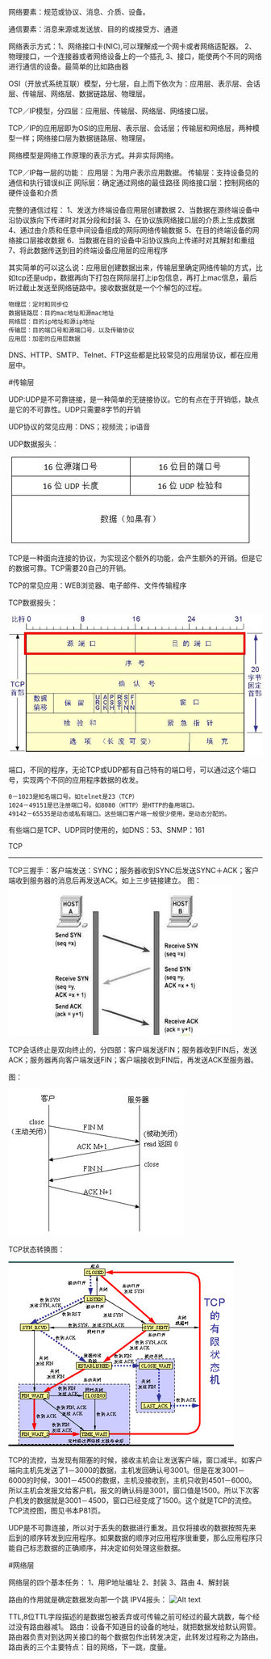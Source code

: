网络要素：规范或协议、消息、介质、设备。

通信要素：消息来源或发送放、目的的或接受方、通道

网络表示方式：1、网络接口卡(NIC),可以理解成一个网卡或者网络适配器。
              2、物理接口，一个连接器或者网络设备上的一个插孔
              3、接口，能使两个不同的网络进行通信的设备。最简单的比如路由器

OSI（开放式系统互联）模型，分七层，自上而下依次为：应用层、表示层、会话层、传输层、网络层、数据链路层、物理层。

TCP／IP模型，分四层：应用层、传输层、网络层、网络接口层。

TCP／IP的应用层即为OSI的应用层、表示层、会话层；传输层和网络层，两种模型一样；网络接口层为数据链路层、物理层。

网络模型是网络工作原理的表示方式。并非实际网络。

TCP／IP每一层的功能：
	应用层：为用户表示应用数据。
	传输层：支持设备见的通信和执行错误纠正
	网际层：确定通过网络的最佳路径
	网络接口层：控制网络的硬件设备和介质

完整的通信过程：
	1、发送方终端设备应用层创建数据
	2、当数据在源终端设备中沿协议族向下传递时对其分段和封装
	3、在协议族网络接口层的介质上生成数据
	4、通过由介质和任意中间设备组成的网际网络传输数据
	5、在目的终端设备的网络接口层接收数据
	6、当数据在目的设备中沿协议族向上传递时对其解封和重组
	7、将此数据传送到目的终端设备应用层的应用程序

其实简单的可以这么说：应用层创建数据出来，传输层里确定网络传输的方式，比如tcp还是udp，数据再向下打包在网际层打上ip包信息，再打上mac信息，最后听过截止发送至网络链路中。接收数据就是一个个解包的过程。
	
	物理层：定时和同步位
	数据链路层：目的mac地址和源mac地址
	网络层：目的ip地址和源ip地址
	传输层：目的端口号和源端口号，以及传输协议
	应用层：加密的应用层数据

DNS、HTTP、SMTP、Telnet、FTP这些都是比较常见的应用层协议，都在应用层中。

#传输层

UDP:UDP是不可靠链接，是一种简单的无链接协议。它的有点在于开销低，缺点是它的不可靠性。UDP只需要8字节的开销

UDP协议的常见应用：DNS；视频流；ip语音

UDP数据报头：

![Alt text](./image/udp_head.jpg)

TCP是一种面向连接的协议，为实现这个额外的功能，会产生额外的开销。但是它的数据可靠。TCP需要20自己的开销。

TCP的常见应用：WEB浏览器、电子邮件、文件传输程序

TCP数据报头：

![Alt text](./image/tcp_head.jpg)

端口，不同的程序，无论TCP或UDP都有自己特有的端口号，可以通过这个端口号，实现两个不同的应用程序数据的收发。

	0－1023是知名端口号。如telnet是23（TCP）
	1024－49151是已注册端口号。如8080（HTTP）是HTTP的备用端口。
	49142－65535是动态或私有端口。这些端口客户端一般很少使用，是动态分配的。
有些端口是TCP、UDP同时使用的，如DNS：53、SNMP：161

TCP
____________
TCP三握手：客户端发送：SYNC；服务器收到SYNC后发送SYNC＋ACK；客户端收到服务器的消息后再发送ACK。如上三步链接建立。
图：![Alt text](./image/tcp_concent.jpg)

TCP会话终止是双向终止的，分四部：客户端发送FIN；服务器收到FIN后，发送ACK；服务器再向客户端发送FIN；客户端接收到FIN后，再发送ACK至服务器。

图：

![Alt text](./image/tcp_close.jpg)

TCP状态转换图：

![Alt text](./image/tcp_state.gif)

TCP的流控，当发现有阻塞的时候，接收主机会让发送客户端，窗口减半。如客户端向主机先发送了1－3000的数据，主机发回确认号3001。但是在发3001－6000的时候，3001－4500的数据，主机没接收到，主机只收到4501－6000。所以主机会发报文给客户机，报文的确认码是3001，窗口值是1500。所以下次客户机发的数据就是3001－4500，窗口已经变成了1500。这个就是TCP的流控。
TCP流控图，图见书本P81页。

UDP是不可靠连接，所以对于丢失的数据进行重发。且仅将接收的数据按照先来后到的顺序转发到应用程序。如果数据的顺序对应用程序很重要，那么应用程序只能自己标志数据的正确顺序，并决定如何处理这些数据。

#网络层

网络层的四个基本任务：
	1、用IP地址编址
	2、封装
	3、路由
	4、解封装

路由的作用就是确定数据发向那一个跳
IPV4报头：
![Alt text](./image/IPV4.jpg)	

TTL,8位TTL字段描述的是数据包被丢弃或可传输之前可经过的最大跳数，每个经过没有路由器减1。
路由：设备不知道目的设备的地址，就把数据发给默认网管。路由器负责对到达网关接口的每个数据包作出转发决定，此转发过程称之为路由。
路由表的三个主要特点：目的网络，下一跳，度量。


